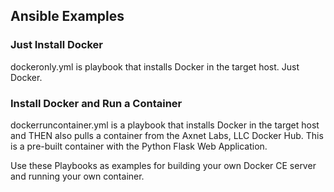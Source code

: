 ## Ansible Examples

### Just Install Docker

dockeronly.yml is playbook that installs Docker in the target host.  Just Docker.

### Install Docker and Run a Container

dockerruncontainer.yml is a playbook that installs Docker in the target host and THEN also pulls a container from the Axnet Labs, LLC Docker Hub.  This is a pre-built container with the Python Flask Web Application.

Use these Playbooks as examples for building your own Docker CE server and running your own container.